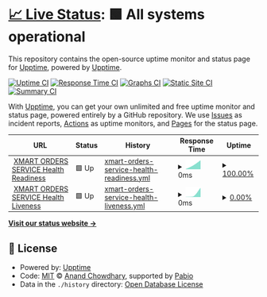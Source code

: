 # [📈 Live Status](https://demo.upptime.js.org): <!--live status--> **🟩 All systems operational**

This repository contains the open-source uptime monitor and status page for [Upptime](https://upptime.js.org), powered by [Upptime](https://github.com/upptime/upptime).

[![Uptime CI](https://github.com/Trade-EC/XMART-UPPTIME/workflows/Uptime%20CI/badge.svg)](https://github.com/Trade-EC/XMART-UPPTIME/actions?query=workflow%3A%22Uptime+CI%22)
[![Response Time CI](https://github.com/Trade-EC/XMART-UPPTIME/workflows/Response%20Time%20CI/badge.svg)](https://github.com/Trade-EC/XMART-UPPTIME/actions?query=workflow%3A%22Response+Time+CI%22)
[![Graphs CI](https://github.com/Trade-EC/XMART-UPPTIME/workflows/Graphs%20CI/badge.svg)](https://github.com/Trade-EC/XMART-UPPTIME/actions?query=workflow%3A%22Graphs+CI%22)
[![Static Site CI](https://github.com/Trade-EC/XMART-UPPTIME/workflows/Static%20Site%20CI/badge.svg)](https://github.com/Trade-EC/XMART-UPPTIME/actions?query=workflow%3A%22Static+Site+CI%22)
[![Summary CI](https://github.com/Trade-EC/XMART-UPPTIME/workflows/Summary%20CI/badge.svg)](https://github.com/Trade-EC/XMART-UPPTIME/actions?query=workflow%3A%22Summary+CI%22)

With [Upptime](https://upptime.js.org), you can get your own unlimited and free uptime monitor and status page, powered entirely by a GitHub repository. We use [Issues](https://github.com/upptime/upptime/issues) as incident reports, [Actions](https://github.com/Trade-EC/XMART-UPPTIME/actions) as uptime monitors, and [Pages](https://demo.upptime.js.org) for the status page.

<!--start: status pages-->
<!-- This summary is generated by Upptime (https://github.com/upptime/upptime) -->
<!-- Do not edit this manually, your changes will be overwritten -->
<!-- prettier-ignore -->
| URL | Status | History | Response Time | Uptime |
| --- | ------ | ------- | ------------- | ------ |
| <img alt="" src="https://icons.duckduckgo.com/ip3/api.artisn.desarrollo-redbrand.com.ico" height="13"> [XMART ORDERS SERVICE Health Readiness](https://api.artisn.desarrollo-redbrand.com/actuator/health) | 🟩 Up | [xmart-orders-service-health-readiness.yml](https://github.com/Trade-EC/XMART-UPPTIME/commits/HEAD/history/xmart-orders-service-health-readiness.yml) | <details><summary><img alt="Response time graph" src="./graphs/xmart-orders-service-health-readiness/response-time-week.png" height="20"> 0ms</summary><br><a href="https://uptime.x-mart.io/history/xmart-orders-service-health-readiness"><img alt="Response time 0" src="https://img.shields.io/endpoint?url=https%3A%2F%2Fraw.githubusercontent.com%2FTrade-EC%2FXMART-UPPTIME%2FHEAD%2Fapi%2Fxmart-orders-service-health-readiness%2Fresponse-time.json"></a><br><a href="https://uptime.x-mart.io/history/xmart-orders-service-health-readiness"><img alt="24-hour response time 0" src="https://img.shields.io/endpoint?url=https%3A%2F%2Fraw.githubusercontent.com%2FTrade-EC%2FXMART-UPPTIME%2FHEAD%2Fapi%2Fxmart-orders-service-health-readiness%2Fresponse-time-day.json"></a><br><a href="https://uptime.x-mart.io/history/xmart-orders-service-health-readiness"><img alt="7-day response time 0" src="https://img.shields.io/endpoint?url=https%3A%2F%2Fraw.githubusercontent.com%2FTrade-EC%2FXMART-UPPTIME%2FHEAD%2Fapi%2Fxmart-orders-service-health-readiness%2Fresponse-time-week.json"></a><br><a href="https://uptime.x-mart.io/history/xmart-orders-service-health-readiness"><img alt="30-day response time 0" src="https://img.shields.io/endpoint?url=https%3A%2F%2Fraw.githubusercontent.com%2FTrade-EC%2FXMART-UPPTIME%2FHEAD%2Fapi%2Fxmart-orders-service-health-readiness%2Fresponse-time-month.json"></a><br><a href="https://uptime.x-mart.io/history/xmart-orders-service-health-readiness"><img alt="1-year response time 0" src="https://img.shields.io/endpoint?url=https%3A%2F%2Fraw.githubusercontent.com%2FTrade-EC%2FXMART-UPPTIME%2FHEAD%2Fapi%2Fxmart-orders-service-health-readiness%2Fresponse-time-year.json"></a></details> | <details><summary><a href="https://uptime.x-mart.io/history/xmart-orders-service-health-readiness">100.00%</a></summary><a href="https://uptime.x-mart.io/history/xmart-orders-service-health-readiness"><img alt="All-time uptime 100.00%" src="https://img.shields.io/endpoint?url=https%3A%2F%2Fraw.githubusercontent.com%2FTrade-EC%2FXMART-UPPTIME%2FHEAD%2Fapi%2Fxmart-orders-service-health-readiness%2Fuptime.json"></a><br><a href="https://uptime.x-mart.io/history/xmart-orders-service-health-readiness"><img alt="24-hour uptime 100.00%" src="https://img.shields.io/endpoint?url=https%3A%2F%2Fraw.githubusercontent.com%2FTrade-EC%2FXMART-UPPTIME%2FHEAD%2Fapi%2Fxmart-orders-service-health-readiness%2Fuptime-day.json"></a><br><a href="https://uptime.x-mart.io/history/xmart-orders-service-health-readiness"><img alt="7-day uptime 100.00%" src="https://img.shields.io/endpoint?url=https%3A%2F%2Fraw.githubusercontent.com%2FTrade-EC%2FXMART-UPPTIME%2FHEAD%2Fapi%2Fxmart-orders-service-health-readiness%2Fuptime-week.json"></a><br><a href="https://uptime.x-mart.io/history/xmart-orders-service-health-readiness"><img alt="30-day uptime 100.00%" src="https://img.shields.io/endpoint?url=https%3A%2F%2Fraw.githubusercontent.com%2FTrade-EC%2FXMART-UPPTIME%2FHEAD%2Fapi%2Fxmart-orders-service-health-readiness%2Fuptime-month.json"></a><br><a href="https://uptime.x-mart.io/history/xmart-orders-service-health-readiness"><img alt="1-year uptime 100.00%" src="https://img.shields.io/endpoint?url=https%3A%2F%2Fraw.githubusercontent.com%2FTrade-EC%2FXMART-UPPTIME%2FHEAD%2Fapi%2Fxmart-orders-service-health-readiness%2Fuptime-year.json"></a></details>
| <img alt="" src="https://icons.duckduckgo.com/ip3/api.artisn.desarrollo-redbrand.com.ico" height="13"> [XMART ORDERS SERVICE Health Liveness](https://api.artisn.desarrollo-redbrand.com/api/v4/private/orders/readiness) | 🟩 Up | [xmart-orders-service-health-liveness.yml](https://github.com/Trade-EC/XMART-UPPTIME/commits/HEAD/history/xmart-orders-service-health-liveness.yml) | <details><summary><img alt="Response time graph" src="./graphs/xmart-orders-service-health-liveness/response-time-week.png" height="20"> 0ms</summary><br><a href="https://uptime.x-mart.io/history/xmart-orders-service-health-liveness"><img alt="Response time 0" src="https://img.shields.io/endpoint?url=https%3A%2F%2Fraw.githubusercontent.com%2FTrade-EC%2FXMART-UPPTIME%2FHEAD%2Fapi%2Fxmart-orders-service-health-liveness%2Fresponse-time.json"></a><br><a href="https://uptime.x-mart.io/history/xmart-orders-service-health-liveness"><img alt="24-hour response time 0" src="https://img.shields.io/endpoint?url=https%3A%2F%2Fraw.githubusercontent.com%2FTrade-EC%2FXMART-UPPTIME%2FHEAD%2Fapi%2Fxmart-orders-service-health-liveness%2Fresponse-time-day.json"></a><br><a href="https://uptime.x-mart.io/history/xmart-orders-service-health-liveness"><img alt="7-day response time 0" src="https://img.shields.io/endpoint?url=https%3A%2F%2Fraw.githubusercontent.com%2FTrade-EC%2FXMART-UPPTIME%2FHEAD%2Fapi%2Fxmart-orders-service-health-liveness%2Fresponse-time-week.json"></a><br><a href="https://uptime.x-mart.io/history/xmart-orders-service-health-liveness"><img alt="30-day response time 0" src="https://img.shields.io/endpoint?url=https%3A%2F%2Fraw.githubusercontent.com%2FTrade-EC%2FXMART-UPPTIME%2FHEAD%2Fapi%2Fxmart-orders-service-health-liveness%2Fresponse-time-month.json"></a><br><a href="https://uptime.x-mart.io/history/xmart-orders-service-health-liveness"><img alt="1-year response time 0" src="https://img.shields.io/endpoint?url=https%3A%2F%2Fraw.githubusercontent.com%2FTrade-EC%2FXMART-UPPTIME%2FHEAD%2Fapi%2Fxmart-orders-service-health-liveness%2Fresponse-time-year.json"></a></details> | <details><summary><a href="https://uptime.x-mart.io/history/xmart-orders-service-health-liveness">0.00%</a></summary><a href="https://uptime.x-mart.io/history/xmart-orders-service-health-liveness"><img alt="All-time uptime 0.00%" src="https://img.shields.io/endpoint?url=https%3A%2F%2Fraw.githubusercontent.com%2FTrade-EC%2FXMART-UPPTIME%2FHEAD%2Fapi%2Fxmart-orders-service-health-liveness%2Fuptime.json"></a><br><a href="https://uptime.x-mart.io/history/xmart-orders-service-health-liveness"><img alt="24-hour uptime 0.00%" src="https://img.shields.io/endpoint?url=https%3A%2F%2Fraw.githubusercontent.com%2FTrade-EC%2FXMART-UPPTIME%2FHEAD%2Fapi%2Fxmart-orders-service-health-liveness%2Fuptime-day.json"></a><br><a href="https://uptime.x-mart.io/history/xmart-orders-service-health-liveness"><img alt="7-day uptime 0.00%" src="https://img.shields.io/endpoint?url=https%3A%2F%2Fraw.githubusercontent.com%2FTrade-EC%2FXMART-UPPTIME%2FHEAD%2Fapi%2Fxmart-orders-service-health-liveness%2Fuptime-week.json"></a><br><a href="https://uptime.x-mart.io/history/xmart-orders-service-health-liveness"><img alt="30-day uptime 0.00%" src="https://img.shields.io/endpoint?url=https%3A%2F%2Fraw.githubusercontent.com%2FTrade-EC%2FXMART-UPPTIME%2FHEAD%2Fapi%2Fxmart-orders-service-health-liveness%2Fuptime-month.json"></a><br><a href="https://uptime.x-mart.io/history/xmart-orders-service-health-liveness"><img alt="1-year uptime 0.00%" src="https://img.shields.io/endpoint?url=https%3A%2F%2Fraw.githubusercontent.com%2FTrade-EC%2FXMART-UPPTIME%2FHEAD%2Fapi%2Fxmart-orders-service-health-liveness%2Fuptime-year.json"></a></details>

<!--end: status pages-->

[**Visit our status website →**](https://demo.upptime.js.org)

## 📄 License

- Powered by: [Upptime](https://github.com/upptime/upptime)
- Code: [MIT](./LICENSE) © [Anand Chowdhary](https://anandchowdhary.com), supported by [Pabio](https://pabio.com)
- Data in the `./history` directory: [Open Database License](https://opendatacommons.org/licenses/odbl/1-0/)
